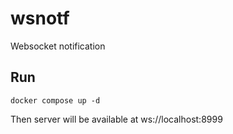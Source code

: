 # wsnotf
Websocket notification

## Run
`docker compose up -d`

Then server will be available at ws://localhost:8999 